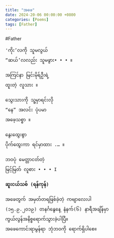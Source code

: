 ```yaml
---
title: "အဖေ"
date: 2024-20-06 00:00:00 +0800
categories: [Poems]
tags: [Father]
---
```


#Father

<pre>'ကိုး’လကို သူမလွယ်
“ဆယ်’လလည်း သူမဖွား• • • ။

အကြင်နာ မြင်းမိုရ်ဦးရဲ့
ထူးတဲ့ လူသား ။

သွေးသားကို သူ့မှာရင်းလို
“နေ” အလင်း ပုံပမာ
အဖေ့သစ္စာ ။

နွေးထွေးစွာ
ပိုက်ထွေးကာ ရင်မှာထား .… ။

ဘဝပုံ မေတ္တာငတ်တဲ့
မြင့်မြတ် လူစား • • • I

<b>ဆူးငယ်သစ် (ရန်ကုန်)</b>

အဖေတွက် အမှတ်တရဖြစ်ခဲ့တဲ့ ကဗျာလေးပါ
(၁၅.၉.၂၀၁၉) တနင်္ဂနွေနေ့ နံနက်(၆) နာရီအချိန်မှာ
ကွယ်လွန်အနိစ္စရောက်သွားခဲ့ပါပြီ။
အဖေကောင်းရာမွန်ရာ ဘုံဘဝကို ရောက်ရှိပါစေ။</pre>